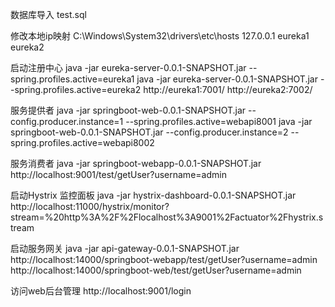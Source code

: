 数据库导入
test.sql

修改本地ip映射
C:\Windows\System32\drivers\etc\hosts
127.0.0.1 eureka1 eureka2

启动注册中心
java -jar eureka-server-0.0.1-SNAPSHOT.jar --spring.profiles.active=eureka1
java -jar eureka-server-0.0.1-SNAPSHOT.jar --spring.profiles.active=eureka2
http://eureka1:7001/
http://eureka2:7002/

服务提供者
java -jar springboot-web-0.0.1-SNAPSHOT.jar --config.producer.instance=1 --spring.profiles.active=webapi8001
java -jar springboot-web-0.0.1-SNAPSHOT.jar --config.producer.instance=2 --spring.profiles.active=webapi8002

服务消费者
java -jar springboot-webapp-0.0.1-SNAPSHOT.jar
http://localhost:9001/test/getUser?username=admin

启动Hystrix 监控面板
java -jar hystrix-dashboard-0.0.1-SNAPSHOT.jar
http://localhost:11000/hystrix/monitor?stream=%20http%3A%2F%2Flocalhost%3A9001%2Factuator%2Fhystrix.stream

启动服务网关
java -jar api-gateway-0.0.1-SNAPSHOT.jar
http://localhost:14000/springboot-webapp/test/getUser?username=admin
http://localhost:14000/springboot-web/test/getUser?username=admin

访问web后台管理
http://localhost:9001/login